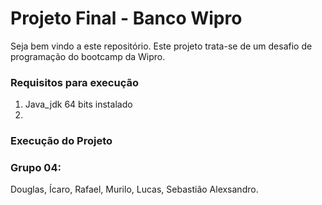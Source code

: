 
# Projeto Final - Banco Wipro #

Seja bem vindo a este repositório. 
Este projeto trata-se de um desafio de programação do bootcamp da Wipro.


### Requisitos para execução
1. Java_jdk 64 bits instalado 
2. 


### Execução do Projeto



### Grupo 04:
Douglas, Ícaro, Rafael, Murilo, Lucas, Sebastião Alexsandro.
